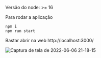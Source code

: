 Versão do node: >= 16

Para rodar a aplicação
```
npm i
npm run start
```

Bastar abrir na web http://localhost:3000/

![Captura de tela de 2022-06-06 21-18-15](https://user-images.githubusercontent.com/57776263/172275661-bd3b8384-49c8-4319-a701-3cd12fa8aa3e.png)
